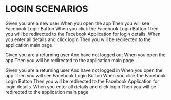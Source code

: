 # LOGIN SCENARIOS

  Given you are a new user When you open the app Then you will see Facebook Login Button When you click the Facebook Login Button Then you will be redirected to the Facebook Application for login details. When you enter all details and click login Then you will be redirected to the application main page
  
  Given you are a returning user And have not logged out When you open the app Then you will be redirected to the application main page
  
  Given you are a returning user And have not logged in When you open the app Then you will see Facebook Login Button When you click the Facebook Login Button Then you will be redirected to the Facebook Application for login details. When you enter all details and click login Then you will be redirected to the application main page
